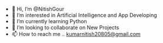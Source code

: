- 👋 Hi, I’m @NitishGour
- 👀 I’m interested in Artificial Intelligence and App Developing
- 🌱 I’m currently learning Python
- 💞️ I’m looking to collaborate on New Projects
- 📫 How to reach me .. kumarnitish20805@gmail.com

<!---
NitishGour/NitishGour is a ✨ special ✨ repository because its `README.md` (this file) appears on your GitHub profile.
You can click the Preview link to take a look at your changes.
--->
